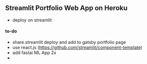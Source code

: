 ## Streamlit Portfolio Web App on Heroku

- deploy on streamlit

#### to-do
- share.streamlit deploy and add to gatsby portfolio page
- use react.js (https://github.com/streamlit/component-template)
- add fastai ML App 2x
- 